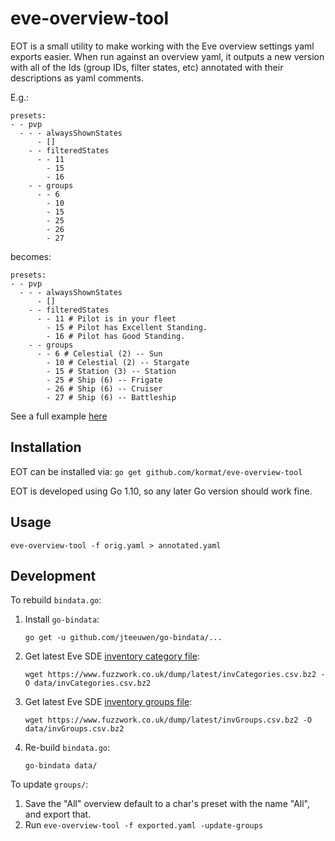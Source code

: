 # eve-overview-tool

EOT is a small utility to make working with the Eve overview settings yaml
exports easier. When run against an overview yaml, it outputs a new version
with all of the Ids (group IDs, filter states, etc) annotated with their
descriptions as yaml comments.

E.g.:
```
presets:
- - pvp
  - - - alwaysShownStates
      - []
    - - filteredStates
      - - 11
        - 15
        - 16
    - - groups
      - - 6
        - 10
        - 15
        - 25
        - 26
        - 27
```
becomes:
```
presets:
- - pvp
  - - - alwaysShownStates
      - []
    - - filteredStates
      - - 11 # Pilot is in your fleet
        - 15 # Pilot has Excellent Standing.
        - 16 # Pilot has Good Standing.
    - - groups
      - - 6 # Celestial (2) -- Sun
        - 10 # Celestial (2) -- Stargate
        - 15 # Station (3) -- Station
        - 25 # Ship (6) -- Frigate
        - 26 # Ship (6) -- Cruiser
        - 27 # Ship (6) -- Battleship
```
See a full example [here](https://gist.github.com/kormat/098d3890015f4a5a81d0cd39ea5270d7)

## Installation

EOT can be installed via:
`go get github.com/kormat/eve-overview-tool`

EOT is developed using Go 1.10, so any later Go version should work fine.

## Usage

```
eve-overview-tool -f orig.yaml > annotated.yaml
```

## Development

To rebuild `bindata.go`:
1. Install `go-bindata`:
   ```
   go get -u github.com/jteeuwen/go-bindata/...
   ```
1. Get latest Eve SDE [inventory category file](https://www.fuzzwork.co.uk/dump/latest/invCategories.csv.bz2):
   ```
   wget https://www.fuzzwork.co.uk/dump/latest/invCategories.csv.bz2 -O data/invCategories.csv.bz2
   ```
1. Get latest Eve SDE [inventory groups file](https://www.fuzzwork.co.uk/dump/latest/invGroups.csv.bz2):
   ```
   wget https://www.fuzzwork.co.uk/dump/latest/invGroups.csv.bz2 -O data/invGroups.csv.bz2
   ```
1. Re-build `bindata.go`:
   ```
   go-bindata data/
   ```

To update `groups/`:
1. Save the "All" overview default to a char's preset with the name "All", and export that.
1. Run `eve-overview-tool -f exported.yaml -update-groups`
